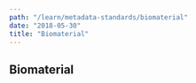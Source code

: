 ```yaml
---
path: "/learn/metadata-standards/biomaterial"
date: "2018-05-30"
title: "Biomaterial"
---
```


## Biomaterial
